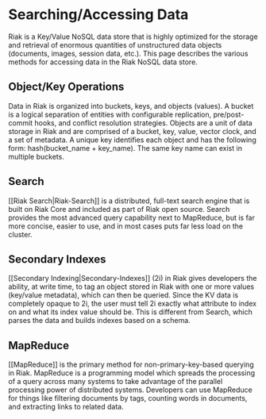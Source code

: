 # Searching/Accessing Data

Riak is a Key/Value NoSQL data store that is highly optimized for the storage and retrieval of enormous quantities of unstructured data objects (documents, images, session data, etc.). This page describes the various methods for accessing data in the Riak NoSQL data store.

## Object/Key Operations
Data in Riak is organized into buckets, keys, and objects (values). A bucket is a logical separation of entities with configurable replication, pre/post-commit hooks, and conflict resolution strategies. Objects are a unit of data storage in Riak and are comprised of a bucket, key, value, vector clock, and a set of metadata. A unique key identifies each object and has the following form: hash(bucket_name + key_name). The same key name can exist in multiple buckets.

## Search
[[Riak Search|Riak-Search]] is a distributed, full-text search engine that is built on Riak Core and included as part of Riak open source. Search provides the most advanced query capability next to MapReduce, but is far more concise, easier to use, and in most cases puts far less load on the cluster.

## Secondary Indexes
[[Secondary Indexing|Secondary-Indexes]]  (2i) in Riak gives developers the ability, at write time, to tag an object stored in Riak with one or more values (key/value metadata), which can then be queried.
Since the KV data is completely opaque to 2i, the user must tell 2i exactly what attribute to index on and what its index value should be. This is different from Search, which parses the data and builds indexes based on a schema.

## MapReduce
[[MapReduce]] is the primary method for non-primary-key-based querying in Riak.  MapReduce is a programming model which spreads the processing of a query across many systems to take advantage of the parallel processing power of distributed systems. Developers can use MapReduce for things like filtering documents by tags, counting words in documents, and extracting links to related data.


